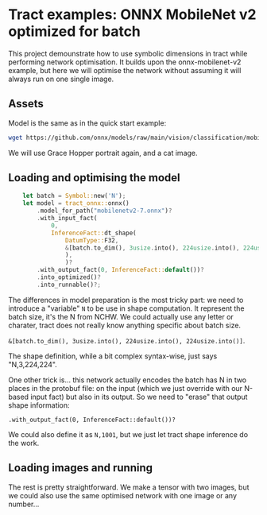 # Tract examples: ONNX MobileNet v2 optimized for batch

This project demounstrate how to use symbolic dimensions in tract while 
performing network optimisation.
It builds upon the onnx-mobilenet-v2 example, but here we will optimise 
the network without assuming it will always run on one single image.

## Assets

Model is the same as in the quick start example:

```sh
wget https://github.com/onnx/models/raw/main/vision/classification/mobilenet/model/mobilenetv2-7.onnx
```

We will use Grace Hopper portrait again, and a cat image.

## Loading and optimising the model

```rust
    let batch = Symbol::new('N');
    let model = tract_onnx::onnx()
        .model_for_path("mobilenetv2-7.onnx")?
        .with_input_fact(
            0,
            InferenceFact::dt_shape(
                DatumType::F32,
                &[batch.to_dim(), 3usize.into(), 224usize.into(), 224usize.into()],
                ),
                )?
        .with_output_fact(0, InferenceFact::default())?
        .into_optimized()?
        .into_runnable()?;
```

The differences in model preparation is the most tricky part: we need to introduce
a "variable" `N` to be use in shape computation. It represent the batch size, it's the
N from NCHW. We could actually use any letter or charater, tract does not really know
anything specific about batch size.

`&[batch.to_dim(), 3usize.into(), 224usize.into(), 224usize.into()]`.

The shape definition, while a bit complex syntax-wise, just says "N,3,224,224".

One other trick is... this network actually encodes the batch has N in two places in the
protobuf file: on the input (which we just override with our N-based input fact) but also
in its output. So we need to "erase" that output shape information:

`.with_output_fact(0, InferenceFact::default())?`

We could also define it as `N,1001`, but we just let tract shape inference do the work.

## Loading images and running

The rest is pretty straightforward. We make a tensor with two images, but we could also
use the same optimised network with one image or any number...
